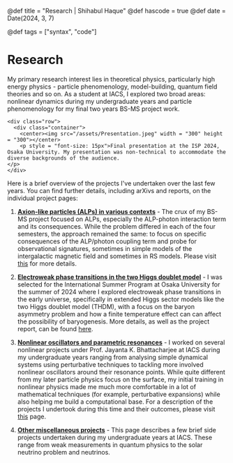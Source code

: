 @def title = "Research | Shihabul Haque"
@def hascode = true
@def date = Date(2024, 3, 7)

@def tags = ["syntax", "code"]

# Research
My primary research interest lies in theoretical physics, particularly high energy physics - particle phenomenology, model-building, quantum field theories and so on. As a student at IACS, I explored two broad areas: nonlinear dynamics during my undergraduate years and particle phenomenology for my final two years BS-MS project work. 
~~~
<div class="row">
  <div class="container">
    <center><img src="/assets/Presentation.jpeg" width = "300" height = "300"></center>
    <p style = "font-size: 15px">Final presentation at the ISP 2024, Osaka University. My presentation was non-technical to accommodate the diverse backgrounds of the audience. 
</p>
</div>
~~~
Here is a brief overview of the projects I've undertaken over the last few years. You can find further details, including arXivs and reports, on the individual project pages:

1. [**Axion-like particles (ALPs) in various contexts**](/axions/) - The crux of my BS-MS project focused on ALPs, especially the ALP-photon interaction term and its consequences. While the problem differed in each of the four semesters, the approach remained the same: to focus on specific consequences of the ALP/photon coupling term and probe for observational signatures, sometimes in simple models of the intergalactic magnetic field and sometimes in RS models. Please visit [this](/axions/) for more details.

2. [**Electroweak phase transitions in the two Higgs doublet model**](/thdm/) - I was selected for the International Summer Program at Osaka University for the summer of 2024 where I explored electroweak phase transitions in the early universe, specifically in extended Higgs sector models like the two Higgs doublet model (THDM), with a focus on the baryon asymmetry problem and how a finite temperature effect can can affect the possibility of baryogenesis. More details, as well as the project report, can be found [here](/thdm/).

3. [**Nonlinear oscillators and parametric resonances**](/nonlin/) - I worked on several nonlinear projects under Prof. Jayanta K. Bhattacharjee at IACS during my undergraduate years ranging from analysing simple dynamical systems using perturbative techniques to tackling more involved nonlinear oscillators around their resonance points. While quite different from my later particle physics focus on the surface, my initial training in nonlinear physics made me much more comfortable in a lot of mathematical techniques (for example, perturbative expansions) while also helping me build a computational base. For a description of the projects I undertook during this time and their outcomes, please visit [this](/nonlin/) page.

4. [**Other miscellaneous projects**](/miscproj/) - This page describes a few brief side projects undertaken during my undergraduate years at IACS. These range from weak measurements in quantum physics to the solar neutrino problem and neutrinos.
